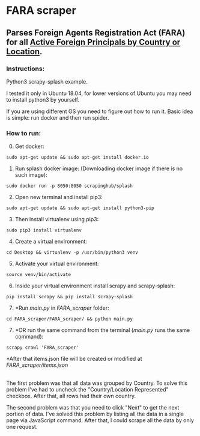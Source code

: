 # FARA scraper

## Parses Foreign Agents Registration Act (FARA) for all [Active Foreign Principals by Country or Location](https://efile.fara.gov/pls/apex/f?p=185:130:0::NO:RP,130:P130_DATERANGE:N).

### Instructions:
Python3 scrapy-splash example.

I tested it only in Ubuntu 18.04, for lower versions of Ubuntu you may need to install python3 by yourself. 

If you are using different OS you need to figure out how to run it. Basic idea is simple: run docker and then run spider.

### How to run:
0. Get docker:

`sudo apt-get update && sudo apt-get install docker.io`

1. Run splash docker image:
(Downloading docker image if there is no such image):

`sudo docker run -p 8050:8050 scrapinghub/splash`

2. Open new terminal and install pip3:

`sudo apt-get update && sudo apt-get install python3-pip`

3. Then install virtualenv using pip3:

`sudo pip3 install virtualenv`

4. Create a virtual environment:

`cd Desktop && virtualenv -p /usr/bin/python3 venv`

5. Activate your virtual environment:

`source venv/bin/activate`

6. Inside your virtual environment install scrapy and scrapy-splash:

`pip install scrapy && pip install scrapy-splash`

7. *Run *main.py* in *FARA_scraper* folder:

`cd FARA_scraper/FARA_scraper/ && python main.py`

7. *OR run the same command from the terminal (*main.py* runs the same command):

`scrapy crawl 'FARA_scraper'`

*After that items.json file will be created or modified at *FARA_scraper/items.json*

<br>
The first problem was that all data was grouped by Country. To solve this problem I've had to uncheck the "Country/Location Represented" checkbox. After that, all rows had their own country.

The second problem was that you need to click "Next" to get the next portion of data. I've solved this problem by listing all the data in a single page via JavaScript command. After that, I could scrape all the data by only one request.
